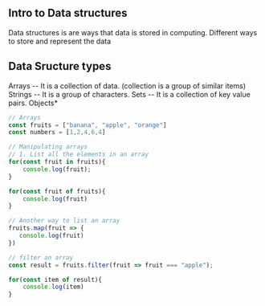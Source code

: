 
## Intro to Data structures
Data structures is are ways that data is stored in computing.
Different ways to store and represent the data


## Data Sructure types
Arrays --  It is a collection of data. (collection is a group of similar items)
Strings -- It is a group of characters.
Sets -- It is a collection of key value pairs.
Objects*

```js
// Arrays
const fruits = ["banana", "apple", "orange"]
const numbers = [1,2,4,6,4]

// Manipulating arrays
// 1. List all the elements in an array
for(const fruit in fruits){
    console.log(fruit);
}

for(const fruit of fruits){
    console.log(fruit)
}

// Another way to list an array
fruits.map(fruit => {
   console.log(fruit) 
})

// filter an array
const result = fruits.filter(fruit => fruit === "apple");

for(const item of result){
    console.log(item)
}
```